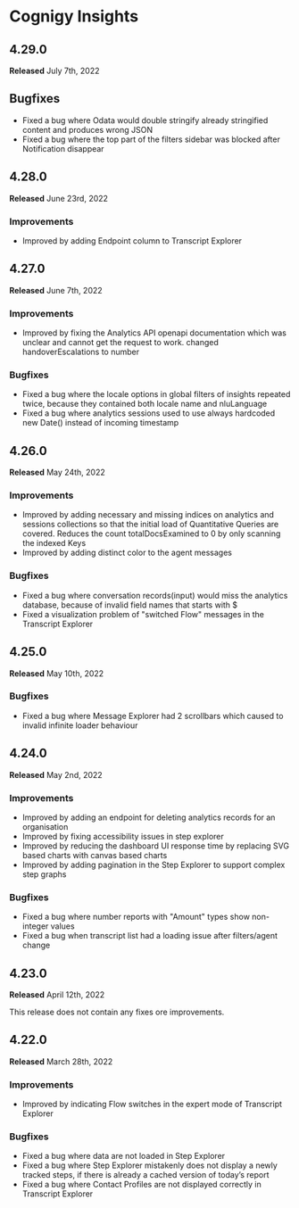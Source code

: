 # Cognigy Insights

## 4.29.0

**Released** July 7th, 2022

## Bugfixes

- Fixed a bug where Odata would double stringify already stringified content and produces wrong JSON
- Fixed a bug where the top part of the filters sidebar was blocked after Notification disappear

## 4.28.0

**Released** June 23rd, 2022

### Improvements

- Improved by adding Endpoint column to Transcript Explorer

## 4.27.0

**Released** June 7th, 2022

### Improvements

- Improved by fixing the Analytics API openapi documentation which was unclear and cannot get the request to work. changed handoverEscalations to number

### Bugfixes

- Fixed a bug where the locale options in global filters of insights repeated twice, because they contained both locale name and nluLanguage
- Fixed a bug where analytics sessions used to use always hardcoded new Date() instead of incoming timestamp

## 4.26.0

**Released** May 24th, 2022

### Improvements

- Improved by adding necessary and missing indices on analytics and sessions collections so that the initial load of Quantitative Queries are covered. Reduces the count totalDocsExamined to 0 by only scanning the indexed Keys
- Improved by adding distinct color to the agent messages

### Bugfixes

- Fixed a bug where conversation records(input) would miss the analytics database, because of invalid field names that starts with $
- Fixed a visualization problem of "switched Flow" messages in the Transcript Explorer

## 4.25.0

**Released** May 10th, 2022

### Bugfixes

- Fixed a bug where Message Explorer had 2 scrollbars which caused to invalid infinite loader behaviour

## 4.24.0

**Released** May 2nd, 2022

### Improvements

- Improved by adding an endpoint for deleting analytics records for an organisation
- Improved by fixing accessibility issues in step explorer
- Improved by reducing the dashboard UI response time by replacing SVG based charts with canvas based charts
- Improved by adding pagination in the Step Explorer to support complex step graphs

### Bugfixes

- Fixed a bug where number reports with "Amount" types show non-integer values
- Fixed a bug when transcript list had a loading issue after filters/agent change

## 4.23.0

**Released** April 12th, 2022

This release does not contain any fixes ore improvements.

## 4.22.0

**Released** March 28th, 2022

### Improvements

- Improved by indicating Flow switches in the expert mode of Transcript Explorer

### Bugfixes

- Fixed a bug where data are not loaded in Step Explorer
- Fixed a bug where Step Explorer mistakenly does not display a newly tracked steps, if there is already a cached version of today’s report
- Fixed a bug where Contact Profiles are not displayed correctly in Transcript Explorer
